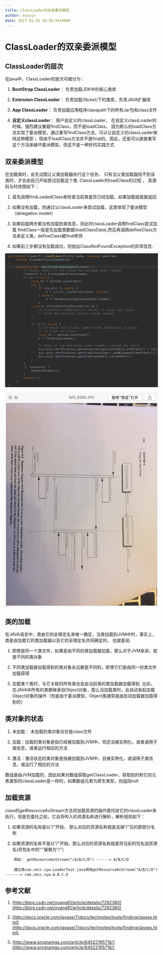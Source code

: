 ```yaml
---
title: ClassLoader的双亲委派模型
author: essviv
date: 2017-01-25 10:20:54+0800
---
```


# ClassLoader的双亲委派模型

## ClassLoader的层次

在java中，ClassLoader的层次可细分为： 

1. **BootStrap ClassLoader**： 负责加载JDK中的核心类库

2. **Extension ClassLoader**： 负责加载/lib/ext/下的类库，负责JAVA扩展库

3. **App ClassLoader**： 负责加载应用程序classpath下的所有Jar包和class文件

4. **自定义classLoader**： 用户自定义的classLoader， 在自定义classLoader的时候，强烈建议重载findClass，而不是loadClass， 因为默认的loadClass方法实现了委派模型，通过重写findClass方法，可以让自定义的classLoader保持这种模型； 但由于loadClass方法并不是final的，因此，还是可以直接重写这个方法来破坏委派模型，但这不是一种好的实践方式.

 
## 双亲委派模型

在加载类时，会先试图让父类加载器执行这个任务， 只有当父类加载器找不到该类时，才会由自己开始尝试加载这个类. ClassLoader的loadClass的过程 ， 其源码与时序图如下：

1. 首先调用findLoadedClass来检查当前类是否已经加载，如果加载就直接返回

2. 如果没有加载，则通过父classLoader来尝试加载，这里体现了委派模型（delegation model）

3. 如果前面两步都没有加载到类信息，则此时classLoader调用findClass尝试加载
findClass一般是先加载类数据(loadClassData),然后再调用defineClass方法来定义类，defineClass被final修饰

4. 如果前三步都没有加载成功，则抛出ClassNotFoundException的异常信息.

![load-class](https://github.com/Essviv/images/blob/master/load-class.jpg?raw=true)

![load-class](https://github.com/Essviv/images/blob/master/load-class-2.png?raw=true)


## 类的加载

在JAVA语言中，类由它的全限定名来唯一确定，当类加载到JVM中时，事实上，类是由加载它的类加载器以及它的全限定名共同确定的， 也就是说:

1. 即使是同一个类文件，如果是由不同的类加载器加载，那么对于JVM来讲，就是不同的类对象

2. 不同类加载器加载得到的类对象永远都是不同的，即使它们是由同一份类文件加载获得

3. 加载某个类时，与它关联的所有类也会由当前类的类加载器加载得到. 比如，在JAVA中所有的类都继承自Object对象，那么当加载类时，会自动发起加载Object对象的操作（但是由于委派模型，Object类通常是由启动加载器加载得到的）

## 类对象的状态

1. 未加载： 未加载的类对象仅仅是class文件

2. 加载：加载的类对象是指已经被加载到JVM中，但还没被实例化，或者调用子类信息，或者运行相应的方法

3. 激活：激活状态的类对象是指被加载到JVM中，且被实例化，或调用子类信息，或运行了相应的方法

数组是由JVM加载的，因此如果对数组获取getClassLoader，获取到的和它的元素类型的classLoader是一样的，如果数组元素为原生类型，则返回null

## 加载资源

class的getResourceAsStream方法将加载资源的操作委托给它的classLoader来执行，但是在委托之前，它会将传入的资源名称进行解析，解析规则如下：

1. 如果资源的名称是以“/”开始， 那么对应的资源名称就是去掉“/"后的那部分名称

2. 如果资源的名称不是以“/"开始，那么对应的资源名称就是将当前的包名加资源名(将包名中的"."替换为"/"）

````
    例如： getResourceAsStream("/A/B/C/D") ------> A/B/C/D

    通过类com.cmcc.syw.LoaderTest.java调用getResourceAsStream("A/B/C/D") -------> com.cmcc.syw.A.B.C.D
````
 

## 参考文献

1. [http://blog.csdn.net/xyang81/article/details/7292380](http://blog.csdn.net/xyang81/article/details/7292380)

2. [http://docs.oracle.com/javase/7/docs/technotes/tools/findingclasses.html](http://docs.oracle.com/javase/7/docs/technotes/tools/findingclasses.html)

3. [http://www.programgo.com/article/64522195716/](http://www.programgo.com/article/64522195716/)